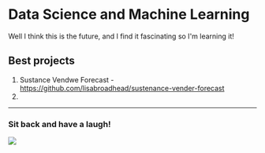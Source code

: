 # Data Science and Machine Learning

Well I think this is the future, and I find it fascinating so I'm learning it!

## Best projects
1. Sustance Vendwe Forecast - https://github.com/lisabroadhead/sustenance-vender-forecast
2. 

----

### Sit back and have a laugh!

![](https://github.com/lisabroadhead/machine-learning/blob/main/thumb_math-bad-tensorflow-good-69224218.png) 

